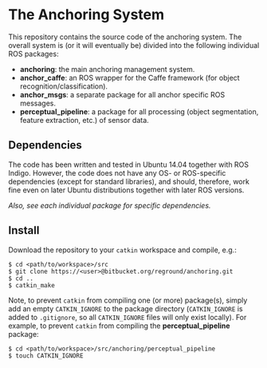 # The Anchoring System #

This repository contains the source code of the anchoring system. The overall system is (or it will eventually be) divided into the following individual ROS packages:

* **anchoring**: the main anchoring management system.
* **anchor_caffe**: an ROS wrapper for the Caffe framework (for object recognition/classification).
* **anchor_msgs**: a separate package for all anchor specific ROS messages.
* **perceptual_pipeline**: a package for all processing (object segmentation, feature extraction, etc.) of sensor data.

## Dependencies ##

The code has been written and tested in Ubuntu 14.04 together with ROS Indigo. However, the code does not have any OS- or ROS-specific dependencies (except for standard libraries), and should, therefore, work fine even on later Ubuntu distributions together with later ROS versions.

*Also, see each individual package for specific dependencies.*

## Install ##

Download the repository to your `catkin` workspace and compile, e.g.:

```
$ cd <path/to/workspace>/src
$ git clone https://<user>@bitbucket.org/reground/anchoring.git
$ cd ..
$ catkin_make
```

Note, to prevent `catkin` from compiling one (or more) package(s), simply add an empty `CATKIN_IGNORE` to the package directory (`CATKIN_IGNORE` is added to `.gitignore`, so all `CATKIN_IGNORE` files will only exist locally). For example, to prevent `catkin` from compiling the **perceptual_pipeline** package:

```
$ cd <path/to/workspace>/src/anchoring/perceptual_pipeline
$ touch CATKIN_IGNORE
```